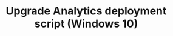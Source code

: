 ---
title: Upgrade Analytics deployment script (Windows 10)
redirect_url: upgrade-readiness-deployment-script
---